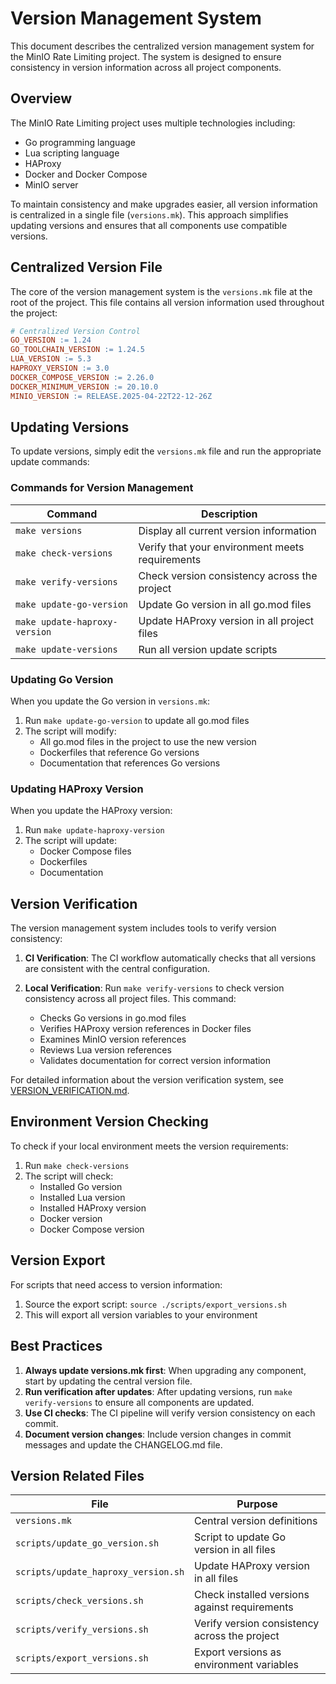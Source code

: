 # Version Management System

This document describes the centralized version management system for the MinIO Rate Limiting project. The system is designed to ensure consistency in version information across all project components.

## Overview

The MinIO Rate Limiting project uses multiple technologies including:

- Go programming language
- Lua scripting language
- HAProxy
- Docker and Docker Compose
- MinIO server

To maintain consistency and make upgrades easier, all version information is centralized in a single file (`versions.mk`). This approach simplifies updating versions and ensures that all components use compatible versions.

## Centralized Version File

The core of the version management system is the `versions.mk` file at the root of the project. This file contains all version information used throughout the project:

```makefile
# Centralized Version Control
GO_VERSION := 1.24
GO_TOOLCHAIN_VERSION := 1.24.5
LUA_VERSION := 5.3
HAPROXY_VERSION := 3.0
DOCKER_COMPOSE_VERSION := 2.26.0
DOCKER_MINIMUM_VERSION := 20.10.0
MINIO_VERSION := RELEASE.2025-04-22T22-12-26Z
```

## Updating Versions

To update versions, simply edit the `versions.mk` file and run the appropriate update commands:

### Commands for Version Management

| Command                     | Description                                  |
|-----------------------------|----------------------------------------------|
| `make versions`             | Display all current version information      |
| `make check-versions`       | Verify that your environment meets requirements |
| `make verify-versions`      | Check version consistency across the project |
| `make update-go-version`    | Update Go version in all go.mod files        |
| `make update-haproxy-version` | Update HAProxy version in all project files |
| `make update-versions`      | Run all version update scripts               |

### Updating Go Version

When you update the Go version in `versions.mk`:

1. Run `make update-go-version` to update all go.mod files
2. The script will modify:
   - All go.mod files in the project to use the new version
   - Dockerfiles that reference Go versions
   - Documentation that references Go versions

### Updating HAProxy Version

When you update the HAProxy version:

1. Run `make update-haproxy-version`
2. The script will update:
   - Docker Compose files
   - Dockerfiles
   - Documentation

## Version Verification

The version management system includes tools to verify version consistency:

1. **CI Verification**: The CI workflow automatically checks that all versions are consistent with the central configuration.

2. **Local Verification**: Run `make verify-versions` to check version consistency across all project files. This command:
   - Checks Go versions in go.mod files
   - Verifies HAProxy version references in Docker files
   - Examines MinIO version references
   - Reviews Lua version references
   - Validates documentation for correct version information

For detailed information about the version verification system, see [VERSION_VERIFICATION.md](./VERSION_VERIFICATION.md).

## Environment Version Checking

To check if your local environment meets the version requirements:

1. Run `make check-versions`
2. The script will check:
   - Installed Go version
   - Installed Lua version
   - Installed HAProxy version
   - Docker version
   - Docker Compose version

## Version Export

For scripts that need access to version information:

1. Source the export script: `source ./scripts/export_versions.sh`
2. This will export all version variables to your environment

## Best Practices

1. **Always update versions.mk first**: When upgrading any component, start by updating the central version file.
2. **Run verification after updates**: After updating versions, run `make verify-versions` to ensure all components are updated.
3. **Use CI checks**: The CI pipeline will verify version consistency on each commit.
4. **Document version changes**: Include version changes in commit messages and update the CHANGELOG.md file.

## Version Related Files

| File                          | Purpose                                   |
|-------------------------------|-------------------------------------------|
| `versions.mk`                 | Central version definitions               |
| `scripts/update_go_version.sh`| Script to update Go version in all files  |
| `scripts/update_haproxy_version.sh` | Update HAProxy version in all files |
| `scripts/check_versions.sh`   | Check installed versions against requirements |
| `scripts/verify_versions.sh`  | Verify version consistency across the project |
| `scripts/export_versions.sh`  | Export versions as environment variables  |
